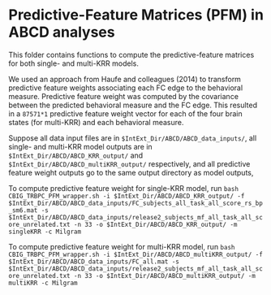 # Predictive-Feature Matrices (PFM) in ABCD analyses

This folder contains functions to compute the predictive-feature matrices for both single- and multi-KRR models. 

We used an approach from Haufe and colleagues (2014) to transform predictive feature weights associating each FC edge to the behavioral measure. Predictive feature weight was computed by the covariance between the predicted behavioral measure and the FC edge. This resulted in a `87571*1` predictive feature weight vector for each of the four brain states (for multi-KRR) and each behavioral measure. 

Suppose all data input files are in `$IntExt_Dir/ABCD/ABCD_data_inputs/`, all single- and multi-KRR model outputs are in `$IntExt_Dir/ABCD/ABCD_KRR_output/` and `$IntExt_Dir/ABCD/ABCD_multiKRR_output/` respectively, and all predictive feature weight outputs go to the same output directory as model outputs,

To compute predictive feature weight for single-KRR model, run `bash CBIG_TRBPC_PFM_wrapper.sh -i $IntExt_Dir/ABCD/ABCD_KRR_output/ -f $IntExt_Dir/ABCD/ABCD_data_inputs/FC_subjects_all_task_all_score_rs_bp_sm6.mat -s $IntExt_Dir/ABCD/ABCD_data_inputs/release2_subjects_mf_all_task_all_score_unrelated.txt -n 33 -o $IntExt_Dir/ABCD/ABCD_KRR_output/ -m singleKRR -c Milgram`

To compute predictive feature weight for multi-KRR model, run `bash CBIG_TRBPC_PFM_wrapper.sh -i $IntExt_Dir/ABCD/ABCD_multiKRR_output/ -f $IntExt_Dir/ABCD/ABCD_data_inputs/FC_all.mat -s $IntExt_Dir/ABCD/ABCD_data_inputs/release2_subjects_mf_all_task_all_score_unrelated.txt -n 33 -o $IntExt_Dir/ABCD/ABCD_multiKRR_output/ -m multiKRR -c Milgram`
